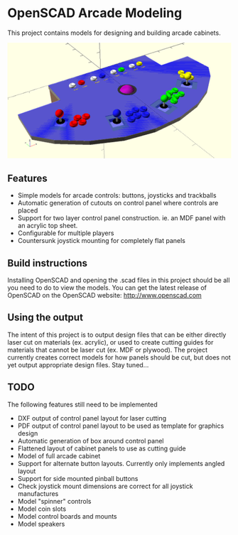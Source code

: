 # OpenSCAD Arcade Modeling

This project contains models for designing and building arcade cabinets.

![Arcade Panel](images/example_panel.png)

## Features

- Simple models for arcade controls: buttons, joysticks and trackballs
- Automatic generation of cutouts on control panel where controls are placed
- Support for two layer control panel construction. ie. an MDF panel with an
  acrylic top sheet.
- Configurable for multiple players
- Countersunk joystick mounting for completely flat panels

## Build instructions

Installing OpenSCAD and opening the .scad files in this project should be all you
need to do to view the models.
You can get the latest release of OpenSCAD on the OpenSCAD website:
http://www.openscad.com

## Using the output

The intent of this project is to output design files that can be either directly
laser cut on materials (ex. acrylic),
or used to create cutting guides for materials that cannot be laser cut (ex. MDF
or plywood).
The project currently creates correct models for how panels should be cut,
but does not yet output appropriate design files. Stay tuned...

## TODO

The following features still need to be implemented

- DXF output of control panel layout for laser cutting
- PDF output of control panel layout to be used as template for graphics design
- Automatic generation of box around control panel
- Flattened layout of cabinet panels to use as cutting guide
- Model of full arcade cabinet
- Support for alternate button layouts. Currently only implements angled layout
- Support for side mounted pinball buttons
- Check joystick mount dimensions are correct for all joystick manufactures
- Model "spinner" controls
- Model coin slots
- Model control boards and mounts
- Model speakers

